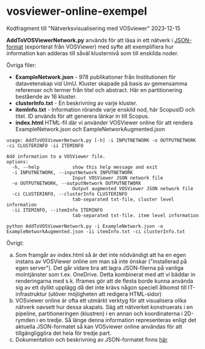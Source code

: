 # vosviewer-online-exempel
Kodfragment till "Nätverksvisualisering med VOSviewer" 2023-12-15
<p>
<b>AddToVOSViewerNetwork.py</b> används för att läsa in ett nätverk i <a href="https://app.vosviewer.com/docs/file-types/json-file-type">JSON-format</a> (exporterat från VOSViewer) med syfte att exemplifiera hur information kan adderas till såväl klusternivå som till enskilda noder.
</p>

<p>Övriga filer:</p>
<ul>
  <li><b>ExampleNetwork.json</b> - 978 publikationer från Institutionen för datavetenskap vid UmU. Kluster skapade på basis av gemensamma referenser och termer från titel och abstract. Här en partitionering bestående av 16 kluster.</li>
  <li><b>clusterInfo.txt</b> - En beskrivning av varje kluster.</li>
  <li><b>itemInfo.txt</b> - Information rörande varje enskild nod, här ScopusID och titel. ID används för att generera länkar in till Scopus.</li>
  <li><b>index.html</b> HTML-fil där vi använder VOSViewer online för att rendera ExampleNetwork.json och EampleNetworkAugmented.json</li>		
</ul>


<pre><code>usage: AddToVOSViewerNetwork.py [-h] -i INPUTNETWORK -o OUTPUTNETWORK -ci CLUSTERINFO -ii ITEMINFO

Add information to a VOSViewer file.
options:
  -h, --help            show this help message and exit
  -i INPUTNETWORK, --inputNetwork INPUTNETWORK
                        Input VOSViewer JSON network file
  -o OUTPUTNETWORK, --outputNetwork OUTPUTNETWORK
                        Output augmented VOSViewer JSON network file
  -ci CLUSTERINFO, --clusterInfo CLUSTERINFO
                        tab-separated txt-file, cluster level information
  -ii ITEMINFO, --itemInfo ITEMINFO
                        tab-separated txt-file. item level information</code></pre>
	
	
<pre><code>python AddToVOSViewerNetwork.py -i ExampleNetwork.json -o ExampleNetworkAugmented.json -ii itemInfo.txt -ci clusterInfo.txt	</code></pre>

<p>Övrigt:</p>

<ol type="a">
  <li>Som framgår av index.html så är det inte nödvändigt att ha en egen instans av VOSViewer online om man så inte önskar ("installerad på egen server"). Det går vidare bra att lagra JSON-filerna på vanliga molntjänster som t.ex. OneDrive. Detta kombinerat med att vi bäddar in renderingarna med s.k. Iframes gör att de flesta borde kunna använda sig av ett dylikt upplägg då det inte krävs någon speciell åtkomst till IT-infrastruktur (utöver möjligheten att redigera HTML-sidor)</li>
  <li>VOSviewer online är ofta ett utmärkt verktyg för att visualisera olika nätverk oavsett hur dessa skapats. Säg att nätverket konstruerats i en pipeline, partitioneringen (klustren) i en annan och koordinaterna i 2D-rymden i en tredje. Så länge denna information representeras enligt det aktuella JSON-formatet så kan VOSviewer online användas för att tillgängliggöra det hela för tredje part.</li>
  <li>Dokumentation och beskrivning av JSON-formatet finns <a href="https://app.vosviewer.com/docs/file-types/json-file-type">här</a>.</li>
</ol>  
